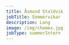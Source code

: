 ```yaml
---
title: Åsmund Staldvik
jobTitle: Sommervikar
description: Lang
image: /img/chemex.jpg
jobType: summerIntern
---
```


